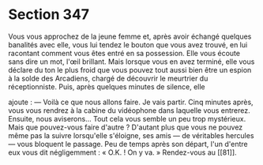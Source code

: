 # Section 347

Vous vous approchez de la jeune femme et, après avoir échangé quelques banalités avec elle, vous lui tendez le bouton que vous avez trouvé, en lui racontant comment vous êtes entré en sa possession. Elle vous écoute sans dire un mot, l'œil brillant. Mais lorsque vous en avez terminé, elle vous déclare du ton le plus froid que vous pouvez tout aussi bien être un espion à la solde des Arcadiens, chargé de découvrir le meurtrier du réceptionniste. Puis, après quelques minutes de silence, elle

ajoute : — Voilà ce que nous allons faire. Je vais partir. Cinq minutes après, vous vous rendrez à la cabine du vidéophone dans laquelle vous entrerez. Ensuite, nous aviserons... Tout cela vous semble un peu trop mystérieux. Mais que pouvez-vous faire d'autre ? D'autant plus que vous ne pouvez même pas la suivre lorsqu'elle s'éloigne, ses amis — de véritables hercules — vous bloquent le passage. Peu de temps après son départ, l'un d'entre eux vous dit négligemment : « O.K. ! On y va. » Rendez-vous au [[81]].